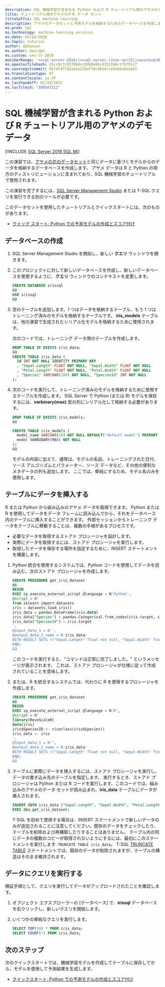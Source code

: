 ```yaml
---
description: SQL 機械学習が含まれる Python および R チュートリアル用のアヤメのデモ データ
title: チュートリアル用のアヤメのデモ データ セット
titleSuffix: SQL machine learning
Description: アヤメのデータセットと予測モデルを格納するためのデータベースを作成します。 このデータセットは、SQL 機械学習が含まれる R および Python チュートリアルで使用されます。
ms.prod: sql
ms.technology: machine-learning-services
ms.date: 05/26/2020
ms.topic: tutorial
author: dphansen
ms.author: davidph
ms.custom: seo-lt-2019
monikerRange: '>=sql-server-2016||>=sql-server-linux-ver15||=azuresqldb-mi-current'
ms.openlocfilehash: 25cc9c7c93786dcc0d88e8bcd152196c17bf91c7
ms.sourcegitcommit: 917df4ffd22e4a229af7dc481dcce3ebba0aa4d7
ms.translationtype: HT
ms.contentlocale: ja-JP
ms.lasthandoff: 02/10/2021
ms.locfileid: "100347312"
---
```

# <a name="iris-demo-data-for-python-and-r-tutorials-with-sql-machine-learning"></a>SQL 機械学習が含まれる Python および R チュートリアル用のアヤメのデモ データ
[!INCLUDE [SQL Server 2016 SQL MI](../../includes/applies-to-version/sqlserver2016-asdbmi.md)]

この演習では、[アヤメの花のデータセット](https://en.wikipedia.org/wiki/Iris_flower_data_set)と同じデータに基づくモデルからのデータを格納するデータベースを作成します。 アヤメ データは R と Python の両方のディストリビューションに含まれており、SQL 機械学習のチュートリアルで使用されます。

この演習を完了するには、[SQL Server Management Studio](../../ssms/download-sql-server-management-studio-ssms.md) または T-SQL クエリを実行できる別のツールが必要です。

このデータセットを使用したチュートリアルとクイックスタートには、次のものがあります。

+ [クイック スタート: Python での予測モデルの作成とスコア付け](quickstart-python-train-score-model.md)

## <a name="create-the-database"></a>データベースの作成

1. SQL Server Management Studio を開始し、新しい **クエリ** ウィンドウを開きます。  

2. このプロジェクトに対して新しいデータベースを作成し、新しいデータベースを使用するように、**クエリ** ウィンドウのコンテキストを変更します。

    ```sql
    CREATE DATABASE irissql
    GO
    USE irissql
    GO
    ```

3. 空のテーブルを追加します。1 つはデータを格納するテーブル、もう 1 つはトレーニング済みのモデルを格納するテーブルです。 **iris_models** テーブルは、他の演習で生成されたシリアル化モデルを格納するために使用されます。

    次のコードでは、トレーニング データ用のテーブルを作成します。

    ```sql
    DROP TABLE IF EXISTS iris_data;
    GO
    CREATE TABLE iris_data (
      id INT NOT NULL IDENTITY PRIMARY KEY
      , "Sepal.Length" FLOAT NOT NULL, "Sepal.Width" FLOAT NOT NULL
      , "Petal.Length" FLOAT NOT NULL, "Petal.Width" FLOAT NOT NULL
      , "Species" VARCHAR(100) NOT NULL, "SpeciesId" INT NOT NULL
    );
    ```

4. 次のコードを実行して、トレーニング済みのモデルを格納するために使用するテーブルを作成します。 SQL Server で Python (または R) モデルを保存するには、**varbinary(max)** 型の列にシリアル化して格納する必要があります。

    ```sql
    DROP TABLE IF EXISTS iris_models;
    GO

    CREATE TABLE iris_models (
      model_name VARCHAR(50) NOT NULL DEFAULT('default model') PRIMARY KEY,
      model VARBINARY(MAX) NOT NULL
    );
    GO
    ```

    モデルの内容に加えて、通常は、モデルの名前、トレーニングされた日付、ソース アルゴリズムとパラメーター、ソース データなど、その他の便利なメタデータの列も追加します。 ここでは、単純にするため、モデル名のみを使用します。

## <a name="populate-the-table"></a>テーブルにデータを挿入する

R または Python から組み込みのアヤメ データを取得できます。 Python または R を使用してデータをデータ フレームに読み込んでから、それをデータベース内のテーブルに挿入することができます。 外部セッションからトレーニング データをテーブルに移動することは、複数の手順があるプロセスです。

+ 必要なデータを取得するストアド プロシージャを設計します。
+ 実際にデータを取得するには、ストアド プロシージャを実行します。
+ 取得したデータを保存する場所を指定するために、INSERT ステートメントを構築します。

1. Python 統合を使用するシステムでは、Python コードを使用してデータを読み込む、次のストアド プロシージャを作成します。

    ```sql
    CREATE PROCEDURE get_iris_dataset
    AS
    BEGIN
    EXEC sp_execute_external_script @language = N'Python', 
    @script = N'
    from sklearn import datasets
    iris = datasets.load_iris()
    iris_data = pandas.DataFrame(iris.data)
    iris_data["Species"] = pandas.Categorical.from_codes(iris.target, iris.target_names)
    iris_data["SpeciesId"] = iris.target
    ', 
    @input_data_1 = N'', 
    @output_data_1_name = N'iris_data'
    WITH RESULT SETS (("Sepal.Length" float not null, "Sepal.Width" float not null, "Petal.Length" float not null, "Petal.Width" float not null, "Species" varchar(100) not null, "SpeciesId" int not null));
    END;
    GO
    ```

    このコードを実行すると、"コマンドは正常に完了しました。" というメッセージが表示されます。 これは、ストアド プロシージャが仕様に従って作成されていることを意味します。

2. または、R を統合するシステムでは、代わりに R を使用するプロシージャを作成します。

    ```sql
    CREATE PROCEDURE get_iris_dataset
    AS
    BEGIN
    EXEC sp_execute_external_script @language = N'R', 
    @script = N'
    library(RevoScaleR)
    data(iris)
    iris$SpeciesID <- c(unclass(iris$Species))
    iris_data <- iris
    ', 
    @input_data_1 = N'', 
    @output_data_1_name = N'iris_data'
    WITH RESULT SETS (("Sepal.Length" float not null, "Sepal.Width" float not null, "Petal.Length" float not null, "Petal.Width" float not null, "Species" varchar(100) not null, "SpeciesId" int not null));
    END;
    GO
    ```

3. テーブルに実際にデータを挿入するには、ストアド プロシージャを実行し、データの書き込み先のテーブルを指定します。 実行するとき、ストアド プロシージャは Python または R コードを実行します。このコードでは、組み込みのアヤメのデータ セットが読み込まれ、**iris_data** テーブルにデータが挿入されます。

    ```sql
    INSERT INTO iris_data ("Sepal.Length", "Sepal.Width", "Petal.Length", "Petal.Width", "Species", "SpeciesId")
    EXEC dbo.get_iris_dataset;
    ```

    T-SQL を初めて使用する場合は、INSERT ステートメントで新しいデータのみが追加されることに注意してください。既存のデータをチェックしたり、テーブルを削除および再構築したりすることはありません。 テーブル内の同じデータの複数のコピーが取得されないようにするには、最初にこのステートメントを実行します: `TRUNCATE TABLE iris_data`。 T-SQL [TRUNCATE TABLE](../../t-sql/statements/truncate-table-transact-sql.md) ステートメントでは、既存のデータが削除されますが、テーブルの構造はそのまま維持されます。

## <a name="query-the-data"></a>データにクエリを実行する

検証手順として、クエリを実行してデータがアップロードされたことを確認します。

1. オブジェクト エクスプローラーの [データベース] で、**irissql** データベースを右クリックし、新しいクエリを開始します。

2. いくつかの単純なクエリを実行します。

    ```sql
    SELECT TOP(10) * FROM iris_data;
    SELECT COUNT(*) FROM iris_data;
    ```

## <a name="next-steps"></a>次のステップ

次のクイックスタートでは、機械学習モデルを作成してテーブルに保存してから、モデルを使用して予測結果を生成します。

+ [クイックスタート: Python での予測モデルの作成とスコア付け](quickstart-python-train-score-model.md)